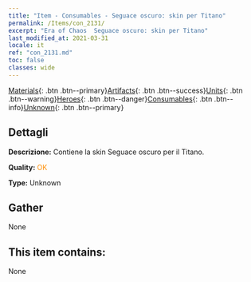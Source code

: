 ```yaml
---
title: "Item - Consumables - Seguace oscuro: skin per Titano"
permalink: /Items/con_2131/
excerpt: "Era of Chaos  Seguace oscuro: skin per Titano"
last_modified_at: 2021-03-31
locale: it
ref: "con_2131.md"
toc: false
classes: wide
---
```

 [Materials](/it/Items/){: .btn .btn--primary}[Artifacts](/it/Items/Artifacts/){: .btn .btn--success}[Units](/it/Items/Units/){: .btn .btn--warning}[Heroes](/it/Items/Heroes/){: .btn .btn--danger}[Consumables](/it/Items/Consumables/){: .btn .btn--info}[Unknown](/it/Items/Unknown/){: .btn .btn--primary}

## Dettagli
 **Descrizione:** Contiene la skin Seguace oscuro per il Titano.

 **Quality:** <span style="color: #FF8C00">OK</span>

 **Type:** Unknown

## Gather

  None

## This item contains:

  None

